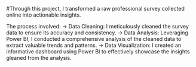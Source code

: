 #Through this project, I transformed a raw professional survey collected online into actionable insights.

The process involved:
-> Data Cleaning: I meticulously cleaned the survey data to ensure its accuracy and consistency.
-> Data Analysis: Leveraging Power BI, I conducted a comprehensive analysis of the cleaned data to extract valuable trends and patterns.
-> Data Visualization: I created an informative dashboard using Power BI to effectively showcase the insights gleaned from the analysis.
